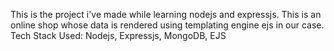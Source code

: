 This is the project i've made while learning nodejs and expressjs. This is an online shop whose data is rendered using templating engine ejs in our case.
Tech Stack Used: Nodejs, Expressjs, MongoDB, EJS
